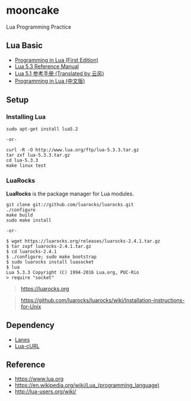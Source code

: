 # mooncake

Lua Programming Practice

## Lua Basic

- [Programming in Lua (First Edition)](https://www.lua.org/pil/contents.html)
- [Lua 5.3 Reference Manual](https://www.lua.org/manual/5.3/)
- [Lua 5.1 参考手册 (Translated by 云风)](http://www.codingnow.com/2000/download/lua_manual.html)
- [Programming in Lua (中文版)](http://www.centoscn.com/uploads/file/20130903/13781389409335.pdf)


## Setup

### Installing Lua

```
sudo apt-get install lua5.2

-or-

curl -R -O http://www.lua.org/ftp/lua-5.3.3.tar.gz
tar zxf lua-5.3.3.tar.gz
cd lua-5.3.3
make linux test
```

### LuaRocks

**LuaRocks** is the package manager for Lua modules.

```
git clone git://github.com/luarocks/luarocks.git
./configure
make build
sudo make install

-or-

$ wget https://luarocks.org/releases/luarocks-2.4.1.tar.gz
$ tar zxpf luarocks-2.4.1.tar.gz
$ cd luarocks-2.4.1
$ ./configure; sudo make bootstrap
$ sudo luarocks install luasocket
$ lua
Lua 5.3.3 Copyright (C) 1994-2016 Lua.org, PUC-Rio
> require "socket"
```

> https://luarocks.org

> https://github.com/luarocks/luarocks/wiki/Installation-instructions-for-Unix

## Dependency

- [Lanes](http://lualanes.github.io/lanes/)
- [Lua-cURL](https://github.com/Lua-cURL/Lua-cURLv3)

## Reference

- https://www.lua.org
- https://en.wikipedia.org/wiki/Lua_(programming_language)
- http://lua-users.org/wiki/
